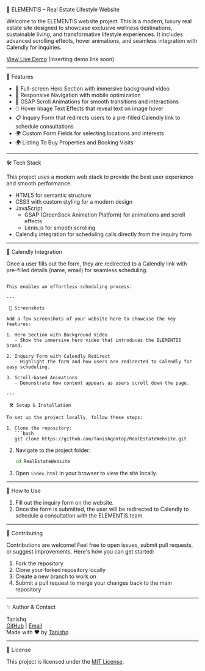 
 🌿 ELEMENTIS – Real Estate Lifestyle Website

Welcome to the ELEMENTIS website project. This is a modern, luxury real estate site designed to showcase exclusive wellness destinations, sustainable living, and transformative lifestyle experiences. It includes advanced scrolling effects, hover animations, and seamless integration with Calendly for inquiries.

[View Live Demo]() (Inserting demo link soon)

---

 🚀 Features

- 🎥 Full-screen Hero Section with immersive background video
- 🧭 Responsive Navigation with mobile optimization
- 🔄 GSAP Scroll Animations for smooth transitions and interactions
- 🖱️ Hover Image Text Effects that reveal text on image hover
- 📋 Inquiry Form that redirects users to a pre-filled Calendly link to schedule consultations
- 🌍 Custom Form Fields for selecting locations and interests
- 🌍 Listing To Buy Properties and Booking Visits


---

 🛠️ Tech Stack

This project uses a modern web stack to provide the best user experience and smooth performance.

- HTML5 for semantic structure
- CSS3 with custom styling for a modern design
- JavaScript
  - GSAP (GreenSock Animation Platform) for animations and scroll effects
  - Lenis.js for smooth scrolling
- Calendly integration for scheduling calls directly from the inquiry form

---

 📩 Calendly Integration

Once a user fills out the form, they are redirected to a Calendly link with pre-filled details (name, email) for seamless scheduling.

```

This enables an effortless scheduling process.

---

 📸 Screenshots

Add a few screenshots of your website here to showcase the key features:

1. Hero Section with Background Video
   - Show the immersive hero video that introduces the ELEMENTIS brand.

2. Inquiry Form with Calendly Redirect
   - Highlight the form and how users are redirected to Calendly for easy scheduling.

3. Scroll-based Animations
   - Demonstrate how content appears as users scroll down the page.

---

 🛠️ Setup & Installation

To set up the project locally, follow these steps:

1. Clone the repository:
   ```bash
   git clone https://github.com/Tanishqontop/RealEstateWebsite.git
   ```

2. Navigate to the project folder:
   ```bash
   cd RealEstateWebsite
   ```

3. Open `index.html` in your browser to view the site locally.

---

 📢 How to Use

1. Fill out the inquiry form on the website.
2. Once the form is submitted, the user will be redirected to Calendly to schedule a consultation with the ELEMENTIS team.

---

 🤝 Contributing

Contributions are welcome! Feel free to open issues, submit pull requests, or suggest improvements. Here's how you can get started:

1. Fork the repository
2. Clone your forked repository locally
3. Create a new branch to work on
4. Submit a pull request to merge your changes back to the main repository

---

 ✨ Author & Contact

Tanishq  
[GitHub](https://github.com/Tanishqontop) | [Email](mailto:tanbusin@gmail.com)  
Made with ❤️ by [Tanishq](https://github.com/Tanishqontop)

---

 📜 License

This project is licensed under the [MIT License](LICENSE).
